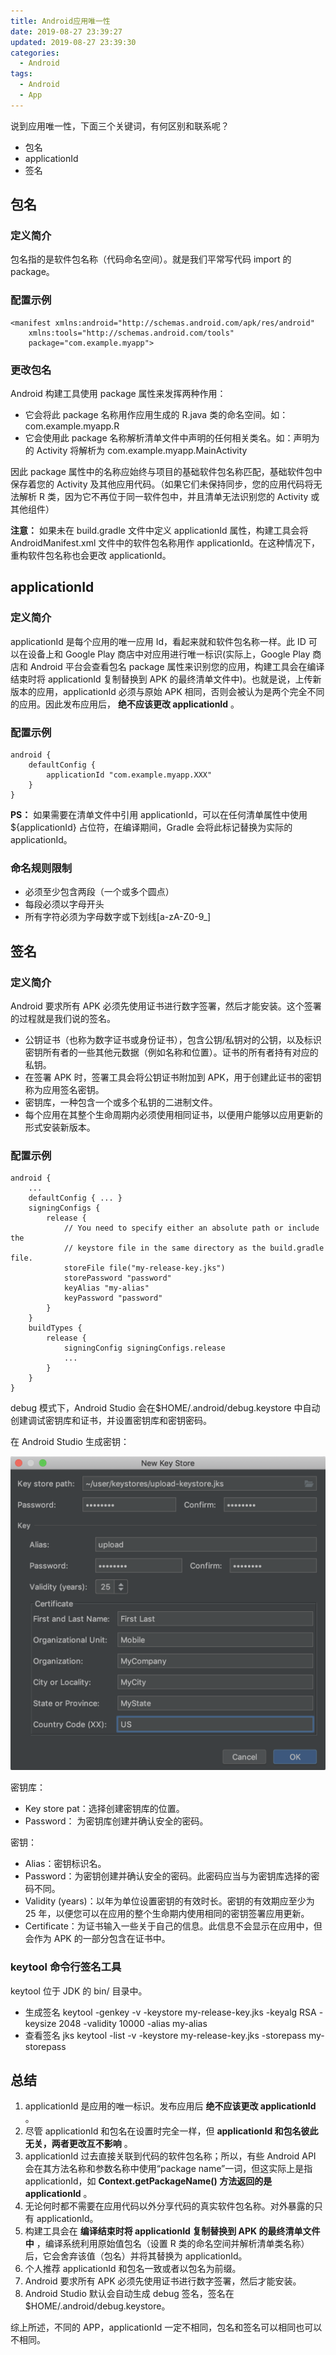 ```yaml
---
title: Android应用唯一性
date: 2019-08-27 23:39:27
updated: 2019-08-27 23:39:30
categories:
  - Android
tags:
  - Android
  - App
---
```


说到应用唯一性，下面三个关键词，有何区别和联系呢？

- 包名
- applicationId
- 签名

## 包名

### 定义简介

包名指的是软件包名称（代码命名空间）。就是我们平常写代码 import 的 package。

### 配置示例

```包名
<manifest xmlns:android="http://schemas.android.com/apk/res/android"
    xmlns:tools="http://schemas.android.com/tools"
    package="com.example.myapp">
```

### 更改包名

Android 构建工具使用 package 属性来发挥两种作用：

- 它会将此 package 名称用作应用生成的 R.java 类的命名空间。如：com.example.myapp.R
- 它会使用此 package 名称解析清单文件中声明的任何相关类名。如：声明为 <activity android:name=".MainActivity"> 的 Activity 将解析为 com.example.myapp.MainActivity

因此 package 属性中的名称应始终与项目的基础软件包名称匹配，基础软件包中保存着您的 Activity 及其他应用代码。（如果它们未保持同步，您的应用代码将无法解析 R 类，因为它不再位于同一软件包中，并且清单无法识别您的 Activity 或其他组件）

**注意：** 如果未在 build.gradle 文件中定义 applicationId 属性，构建工具会将 AndroidManifest.xml 文件中的软件包名称用作 applicationId。在这种情况下，重构软件包名称也会更改 applicationId。

## applicationId

### 定义简介

applicationId 是每个应用的唯一应用 Id，看起来就和软件包名称一样。此 ID 可以在设备上和 Google Play 商店中对应用进行唯一标识(实际上，Google Play 商店和 Android 平台会查看包名 package 属性来识别您的应用，构建工具会在编译结束时将 applicationId 复制替换到 APK 的最终清单文件中)。也就是说，上传新版本的应用，applicationId 必须与原始 APK 相同，否则会被认为是两个完全不同的应用。因此发布应用后， **绝不应该更改 applicationId** 。

### 配置示例

```applicationId
android {
    defaultConfig {
        applicationId "com.example.myapp.XXX"
    }
}
```

**PS：** 如果需要在清单文件中引用 applicationId，可以在任何清单属性中使用 ${applicationId} 占位符，在编译期间，Gradle 会将此标记替换为实际的 applicationId。

### 命名规则限制

- 必须至少包含两段（一个或多个圆点）
- 每段必须以字母开头
- 所有字符必须为字母数字或下划线[a-zA-Z0-9_]

## 签名

### 定义简介

Android 要求所有 APK 必须先使用证书进行数字签署，然后才能安装。这个签署的过程就是我们说的签名。

- 公钥证书（也称为数字证书或身份证书），包含公钥/私钥对的公钥，以及标识密钥所有者的一些其他元数据（例如名称和位置）。证书的所有者持有对应的私钥。
- 在签署 APK 时，签署工具会将公钥证书附加到 APK，用于创建此证书的密钥称为应用签名密钥。
- 密钥库，一种包含一个或多个私钥的二进制文件。
- 每个应用在其整个生命周期内必须使用相同证书，以便用户能够以应用更新的形式安装新版本。

### 配置示例

```签名配置
android {
    ...
    defaultConfig { ... }
    signingConfigs {
        release {
            // You need to specify either an absolute path or include the
            // keystore file in the same directory as the build.gradle file.
            storeFile file("my-release-key.jks")
            storePassword "password"
            keyAlias "my-alias"
            keyPassword "password"
        }
    }
    buildTypes {
        release {
            signingConfig signingConfigs.release
            ...
        }
    }
}
```

debug 模式下，Android Studio 会在$HOME/.android/debug.keystore 中自动创建调试密钥库和证书，并设置密钥库和密钥密码。

在 Android Studio 生成密钥：

<center>

![New Key Store](/assert/img/app/appuniqueness/keystore-example.png)

</center>

密钥库：

- Key store pat：选择创建密钥库的位置。
- Password： 为密钥库创建并确认安全的密码。

密钥：

- Alias：密钥标识名。
- Password：为密钥创建并确认安全的密码。此密码应当与为密钥库选择的密码不同。
- Validity (years)：以年为单位设置密钥的有效时长。密钥的有效期应至少为 25 年，以便您可以在应用的整个生命期内使用相同的密钥签署应用更新。
- Certificate：为证书输入一些关于自己的信息。此信息不会显示在应用中，但会作为 APK 的一部分包含在证书中。

### keytool 命令行签名工具

keytool 位于 JDK 的 bin/ 目录中。

- 生成签名 keytool -genkey -v -keystore my-release-key.jks -keyalg RSA -keysize 2048 -validity 10000 -alias my-alias
- 查看签名 jks keytool -list -v -keystore my-release-key.jks -storepass my-storepass

## 总结

1. applicationId 是应用的唯一标识。发布应用后 **绝不应该更改 applicationId** 。
2. 尽管 applicationId 和包名在设置时完全一样，但 **applicationId 和包名彼此无关，两者更改互不影响** 。
3. applicationId 过去直接关联到代码的软件包名称；所以，有些 Android API 会在其方法名称和参数名称中使用“package name”一词，但这实际上是指 applicationId，如 **Context.getPackageName() 方法返回的是 applicationId** 。
4. 无论何时都不需要在应用代码以外分享代码的真实软件包名称。对外暴露的只有 applicationId。
5. 构建工具会在 **编译结束时将 applicationId 复制替换到 APK 的最终清单文件中** ，编译系统利用原始值包名（设置 R 类的命名空间并解析清单类名称）后，它会舍弃该值（包名）并将其替换为 applicationId。
6. 个人推荐 applicationId 和包名一致或者以包名为前缀。
7. Android 要求所有 APK 必须先使用证书进行数字签署，然后才能安装。
8. Android Studio 默认会自动生成 debug 签名，签名在$HOME/.android/debug.keystore。

综上所述，不同的 APP，applicationId 一定不相同，包名和签名可以相同也可以不相同。
